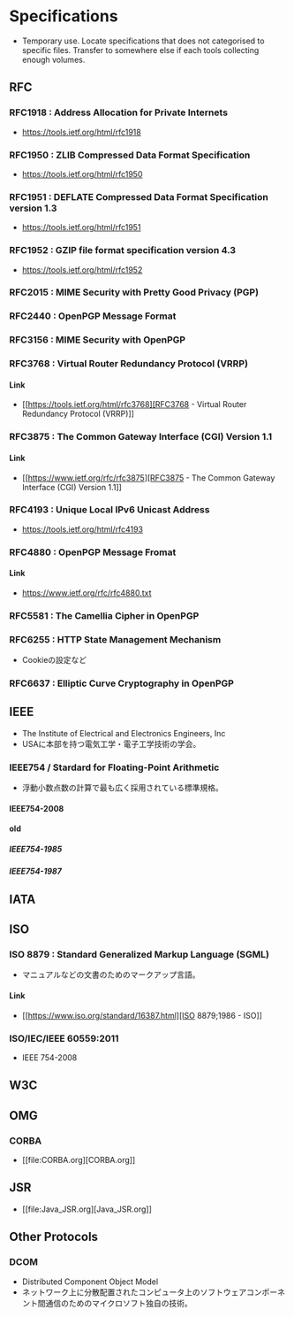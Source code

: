 # Specifications
- Temporary use. Locate specifications that does not categorised to specific files.
  Transfer to somewhere else if each tools collecting enough volumes.
## RFC
### RFC1918 : Address Allocation for Private Internets
- https://tools.ietf.org/html/rfc1918
### RFC1950 : ZLIB Compressed Data Format Specification
- https://tools.ietf.org/html/rfc1950
### RFC1951 : DEFLATE Compressed Data Format Specification version 1.3
- https://tools.ietf.org/html/rfc1951
### RFC1952 : GZIP file format specification version 4.3
- https://tools.ietf.org/html/rfc1952
### RFC2015 : MIME Security with Pretty Good Privacy (PGP)
### RFC2440 : OpenPGP Message Format
### RFC3156 : MIME Security with OpenPGP
### RFC3768 : Virtual Router Redundancy Protocol (VRRP)
#### Link
- [[https://tools.ietf.org/html/rfc3768][RFC3768 - Virtual Router Redundancy Protocol (VRRP)]]
### RFC3875 : The Common Gateway Interface (CGI) Version 1.1
#### Link
- [[https://www.ietf.org/rfc/rfc3875][RFC3875 - The Common Gateway Interface (CGI) Version 1.1]]
### RFC4193 : Unique Local IPv6 Unicast Address
- https://tools.ietf.org/html/rfc4193
### RFC4880 : OpenPGP Message Fromat
#### Link
- https://www.ietf.org/rfc/rfc4880.txt
### RFC5581 : The Camellia Cipher in OpenPGP
### RFC6255 : HTTP State Management Mechanism
- Cookieの設定など
### RFC6637 : Elliptic Curve Cryptography in OpenPGP
## IEEE
- The Institute of Electrical and Electronics Engineers, Inc
- USAに本部を持つ電気工学・電子工学技術の学会。
### IEEE754 / Stardard for Floating-Point Arithmetic
- 浮動小数点数の計算で最も広く採用されている標準規格。
#### IEEE754-2008
#### old
##### IEEE754-1985
##### IEEE754-1987
## IATA
## ISO
### ISO 8879 : Standard Generalized Markup Language (SGML)
- マニュアルなどの文書のためのマークアップ言語。
#### Link
- [[https://www.iso.org/standard/16387.html][ISO 8879;1986 - ISO]]
### ISO/IEC/IEEE 60559:2011
- IEEE 754-2008
## W3C
## OMG
### CORBA
- [[file:CORBA.org][CORBA.org]]
## JSR
- [[file:Java_JSR.org][Java_JSR.org]]
## Other Protocols
### DCOM
- Distributed Component Object Model
- ネットワーク上に分散配置されたコンピュータ上のソフトウェアコンポーネント間通信のためのマイクロソフト独自の技術。
